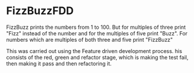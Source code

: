 # FizzBuzzFDD

FizzBuzz prints the numbers from 1 to 100. But for multiples of three print "Fizz" instead of the number and for the multiples of five print "Buzz". For numbers which are multiples of both three and five print "FizzBuzz"

This was carried out using the Feature driven development process.
his consists of the red, green and refactor stage, which is making the test fail, then making it pass and then refactoring it.
